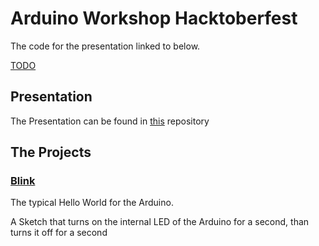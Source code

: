 # Arduino Workshop Hacktoberfest

The code for the presentation linked to below.

[TODO](http://docs.platformio.org/en/latest/ide/vscode.html#multi-project-workspaces)

## Presentation

The Presentation can be found in [this](https://github.com/Wr4thon/arduinoWorkshop-Talk) repository

## The Projects

### [Blink](https://github.com/Wr4thon/arduinoWorkshop/blob/master/src/001_blink/main.cpp)

The typical Hello World for the Arduino.

A Sketch that turns on the internal LED of the Arduino for a second, than turns it off for a second
